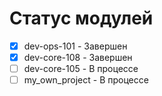 # Статус модулей

- [x] dev-ops-101 - Завершен
- [x] dev-core-108 - Завершен
- [ ] dev-core-105 - В процессе
- [ ] my_own_project - В процессе
